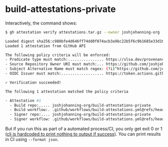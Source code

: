 # build-attestations-private

Interactively, the command shows:

```sh
$ gh attestation verify attestations.tar.gz --owner joshjohanning-org  

Loaded digest sha256:c980bfe4d646ff74dd0f074acb3a9bc22b5f6c9b1685e33d160a7c187035a6f1 for file://attestations.tar.gz
Loaded 1 attestation from GitHub API

The following policy criteria will be enforced:
- Predicate type must match:................ https://slsa.dev/provenance/v1
- Source Repository Owner URI must match:... https://github.com/joshjohanning-org
- Subject Alternative Name must match regex: (?i)^https://github.com/joshjohanning-org/
- OIDC Issuer must match:................... https://token.actions.githubusercontent.com

✓ Verification succeeded!

The following 1 attestation matched the policy criteria

- Attestation #1
  - Build repo:..... joshjohanning-org/build-attestations-private
  - Build workflow:. .github/workflows/build-attestations.yml@refs/heads/main
  - Signer repo:.... joshjohanning-org/build-attestations-private
  - Signer workflow: .github/workflows/build-attestations.yml@refs/heads/main
```

But if you run this as part of a automated process/CI, you only get exit 0 or 1 ([cli is hardcoded to print nothing to output if success](https://github.com/cli/cli/blob/45ffa3c668f7105e92089220d42aa64c9acbd11c/pkg/cmd/attestation/io/handler.go#L45)). You can print results in CI using `--format json`.
